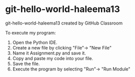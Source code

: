 # git-hello-world-haleema13
git-hello-world-haleema13 created by GitHub Classroom

To execute my program:
1. Open the Python IDE.
2. Create a new file by clicking "File"-> "New File"
3. Name it Assignment.py and save it.
4. Copy and paste my code into your file.
5. Save the file.
6. Execute the program by selecting "Run"-> "Run Module"
